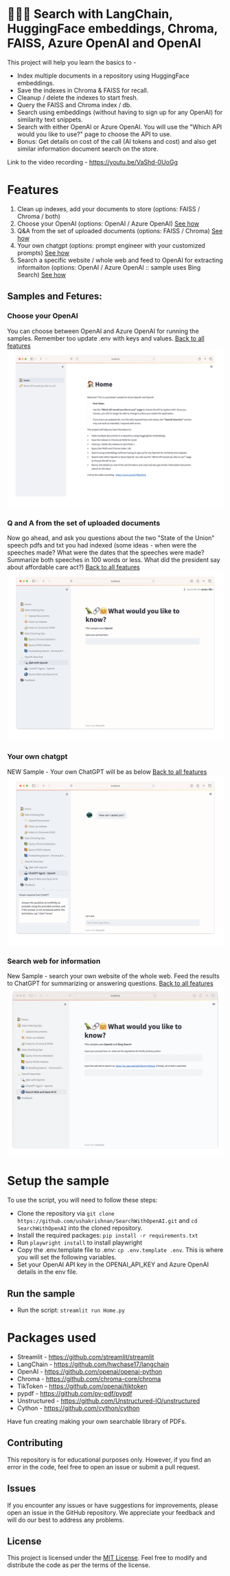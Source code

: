 # 🦜🔗🤗  Search with LangChain, HuggingFace embeddings, Chroma, FAISS, Azure OpenAI and OpenAI

This project will help you learn the basics to -
- Index multiple documents in a repository using HuggingFace embeddings.
- Save the indexes in Chroma &  FAISS for recall.
- Cleanup / delete the indexes to start fresh.
- Query the FAISS and Chroma index / db.
- Search using embeddings (without having to sign up for any OpenAI) for similarity text snippets.
- Search with either OpenAI or Azure OpenAI.  You will use the "Which API would you like to use?" page to choose the API to use.
- Bonus: Get details on cost of the call (AI tokens and cost) and also get similar information document search on the store.

Link to the video recording - https://youtu.be/VaShd-0UoGg

# Features
1. Clean up indexes, add your documents to store (options: FAISS / Chroma / both)
2. Choose your OpenAI (options: OpenAI / Azure OpenAI) [See how](#choose-your-openai)
3. Q&A from the set of uploaded documents (options: FAISS / Chroma) [See how](#q-and-a-from-the-set-of-uploaded-documents)
4. Your own chatgpt (options: prompt engineer with your customized prompts) [See how](#your-own-chatgpt)
5. Search a specific website / whole web and feed to OpenAI for extracting informaiton (options: OpenAI / Azure OpenAI :: sample uses Bing Search) [See how](#search-web-for-information)

## Samples and Fetures:

### Choose your OpenAI 
You can choose between OpenAI and Azure OpenAI for running the samples.  Remember too update .env with keys and values. [Back to all features](#features)
<img src="/assets/choice.gif" >

### Q and A from the set of uploaded documents
Now go ahead, and ask you questions about the two "State of the Union" speech pdfs and txt you had indexed (some ideas - when were the speeches made? What were the dates that the speeches were made? Summarize both speeches in 100 words or less. What did the president say about affordable care act?) [Back to all features](#features)
<img src="/assets/qanda.gif"> 

### Your own chatgpt
NEW Sample - Your own ChatGPT will be as below [Back to all features](#features)
<img src="/assets/chatgpt.gif">

### Search web for information
New Sample - search your own website of the whole web.   Feed the results to ChatGPT for summarizing or answering questions. [Back to all features](#features)
<img src="/assets/searchweb.gif">

# Setup the sample
To use the script, you will need to follow these steps:
- Clone the repository via `git clone https://github.com/ushakrishnan/SearchWithOpenAI.git` and `cd SearchWithOpenAI` into the cloned repository.
- Install the required packages: `pip install -r requirements.txt`
- Run `playwright install` to install playwright
- Copy the .env.template file to .env: `cp .env.template .env`. This is where you will set the following variables.
- Set your OpenAI API key in the OPENAI_API_KEY and Azure OpenAI details in the env file.  
   
## Run the sample
- Run the script: `streamlit run Home.py`

# Packages used
- Streamlit - https://github.com/streamlit/streamlit
- LangChain - https://github.com/hwchase17/langchain
- OpenAI - https://github.com/openai/openai-python
- Chroma - https://github.com/chroma-core/chroma
- TikToken - https://github.com/openai/tiktoken
- pypdf - https://github.com/py-pdf/pypdf
- Unstructured - https://github.com/Unstructured-IO/unstructured
- Cython - https://github.com/cython/cython

Have fun creating making your own searchable library of PDFs.


## Contributing

This repository is for educational purposes only. However, if you find an error in the code, feel free to open an issue or submit a pull request.


## Issues

If you encounter any issues or have suggestions for improvements, please open an issue in the GitHub repository. We appreciate your feedback and will do our best to address any problems.

## License

This project is licensed under the [MIT License](LICENSE). Feel free to modify and distribute the code as per the terms of the license.